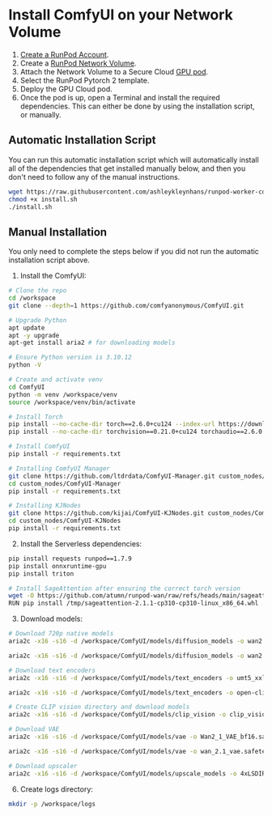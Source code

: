 # Install ComfyUI on your Network Volume

1. [Create a RunPod Account](https://runpod.io).
2. Create a [RunPod Network Volume](https://www.runpod.io/console/user/storage).
3. Attach the Network Volume to a Secure Cloud [GPU pod](https://www.runpod.io/console/gpu-secure-cloud).
4. Select the RunPod Pytorch 2 template.
5. Deploy the GPU Cloud pod.
6. Once the pod is up, open a Terminal and install the required
   dependencies. This can either be done by using the installation
   script, or manually.

## Automatic Installation Script

You can run this automatic installation script which will
automatically install all of the dependencies that get installed
manually below, and then you don't need to follow any of the
manual instructions.

```bash
wget https://raw.githubusercontent.com/ashleykleynhans/runpod-worker-comfyui/main/scripts/install.sh
chmod +x install.sh
./install.sh
```

## Manual Installation

You only need to complete the steps below if you did not run the
automatic installation script above.

1. Install the ComfyUI:
```bash
# Clone the repo
cd /workspace
git clone --depth=1 https://github.com/comfyanonymous/ComfyUI.git

# Upgrade Python
apt update
apt -y upgrade
apt-get install aria2 # for downloading models

# Ensure Python version is 3.10.12
python -V

# Create and activate venv
cd ComfyUI
python -m venv /workspace/venv
source /workspace/venv/bin/activate

# Install Torch 
pip install --no-cache-dir torch==2.6.0+cu124 --index-url https://download.pytorch.org/whl/cu124 --no-deps
pip install --no-cache-dir torchvision==0.21.0+cu124 torchaudio==2.6.0 --index-url https://download.pytorch.org/whl/cu124

# Install ComfyUI
pip install -r requirements.txt

# Installing ComfyUI Manager
git clone https://github.com/ltdrdata/ComfyUI-Manager.git custom_nodes/ComfyUI-Manager
cd custom_nodes/ComfyUI-Manager
pip install -r requirements.txt

# Installing KJNodes
git clone https://github.com/kijai/ComfyUI-KJNodes.git custom_nodes/ComfyUI-KJNodes
cd custom_nodes/ComfyUI-KJNodes
pip install -r requirements.txt
```
2. Install the Serverless dependencies:
```bash
pip install requests runpod==1.7.9
pip install onnxruntime-gpu
pip install triton

# Install SageAttention after ensuring the correct torch version
wget -O https://github.com/atumn/runpod-wan/raw/refs/heads/main/sageattention-2.1.1-cp310-cp310-linux_x86_64.whl
RUN pip install /tmp/sageattention-2.1.1-cp310-cp310-linux_x86_64.whl
```
3. Download models:
```bash
# Download 720p native models
aria2c -x16 -s16 -d /workspace/ComfyUI/models/diffusion_models -o wan2.1_i2v_720p_14B_fp16.safetensors --continue=true https://huggingface.co/Comfy-Org/Wan_2.1_ComfyUI_repackaged/resolve/main/split_files/diffusion_models/wan2.1_i2v_720p_14B_fp16.safetensors

aria2c -x16 -s16 -d /workspace/ComfyUI/models/diffusion_models -o wan2.1_t2v_14B_fp16.safetensors --continue=true https://huggingface.co/Comfy-Org/Wan_2.1_ComfyUI_repackaged/resolve/main/split_files/diffusion_models/wan2.1_t2v_14B_fp16.safetensors

# Download text encoders
aria2c -x16 -s16 -d /workspace/ComfyUI/models/text_encoders -o umt5_xxl_fp16.safetensors --continue=true https://huggingface.co/Comfy-Org/Wan_2.1_ComfyUI_repackaged/resolve/main/split_files/text_encoders/umt5_xxl_fp16.safetensors

aria2c -x16 -s16 -d /workspace/ComfyUI/models/text_encoders -o open-clip-xlm-roberta-large-vit-huge-14_visual_fp16.safetensors --continue=true https://huggingface.co/Kijai/WanVideo_comfy/resolve/main/open-clip-xlm-roberta-large-vit-huge-14_visual_fp16.safetensors

# Create CLIP vision directory and download models
aria2c -x16 -s16 -d /workspace/ComfyUI/models/clip_vision -o clip_vision_h.safetensors --continue=true https://huggingface.co/Comfy-Org/Wan_2.1_ComfyUI_repackaged/resolve/main/split_files/clip_vision/clip_vision_h.safetensors

# Download VAE
aria2c -x16 -s16 -d /workspace/ComfyUI/models/vae -o Wan2_1_VAE_bf16.safetensors --continue=true https://huggingface.co/Kijai/WanVideo_comfy/resolve/main/Wan2_1_VAE_bf16.safetensors

aria2c -x16 -s16 -d /workspace/ComfyUI/models/vae -o wan_2.1_vae.safetensors --continue=true https://huggingface.co/Comfy-Org/Wan_2.1_ComfyUI_repackaged/resolve/main/split_files/vae/wan_2.1_vae.safetensors

# Download upscaler
aria2c -x16 -s16 -d /workspace/ComfyUI/models/upscale_models -o 4xLSDIR.pth --continue=true https://github.com/Phhofm/models/raw/main/4xLSDIR/4xLSDIR.pth
```
6. Create logs directory:
```bash
mkdir -p /workspace/logs
```